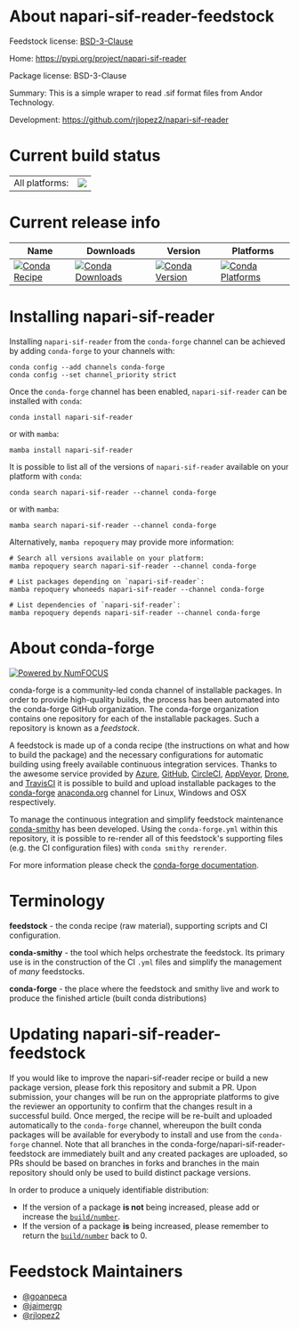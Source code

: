 About napari-sif-reader-feedstock
=================================

Feedstock license: [BSD-3-Clause](https://github.com/conda-forge/napari-sif-reader-feedstock/blob/main/LICENSE.txt)

Home: https://pypi.org/project/napari-sif-reader

Package license: BSD-3-Clause

Summary: This is a simple wraper to read .sif format files from Andor Technology.

Development: https://github.com/rjlopez2/napari-sif-reader

Current build status
====================


<table><tr><td>All platforms:</td>
    <td>
      <a href="https://dev.azure.com/conda-forge/feedstock-builds/_build/latest?definitionId=19117&branchName=main">
        <img src="https://dev.azure.com/conda-forge/feedstock-builds/_apis/build/status/napari-sif-reader-feedstock?branchName=main">
      </a>
    </td>
  </tr>
</table>

Current release info
====================

| Name | Downloads | Version | Platforms |
| --- | --- | --- | --- |
| [![Conda Recipe](https://img.shields.io/badge/recipe-napari--sif--reader-green.svg)](https://anaconda.org/conda-forge/napari-sif-reader) | [![Conda Downloads](https://img.shields.io/conda/dn/conda-forge/napari-sif-reader.svg)](https://anaconda.org/conda-forge/napari-sif-reader) | [![Conda Version](https://img.shields.io/conda/vn/conda-forge/napari-sif-reader.svg)](https://anaconda.org/conda-forge/napari-sif-reader) | [![Conda Platforms](https://img.shields.io/conda/pn/conda-forge/napari-sif-reader.svg)](https://anaconda.org/conda-forge/napari-sif-reader) |

Installing napari-sif-reader
============================

Installing `napari-sif-reader` from the `conda-forge` channel can be achieved by adding `conda-forge` to your channels with:

```
conda config --add channels conda-forge
conda config --set channel_priority strict
```

Once the `conda-forge` channel has been enabled, `napari-sif-reader` can be installed with `conda`:

```
conda install napari-sif-reader
```

or with `mamba`:

```
mamba install napari-sif-reader
```

It is possible to list all of the versions of `napari-sif-reader` available on your platform with `conda`:

```
conda search napari-sif-reader --channel conda-forge
```

or with `mamba`:

```
mamba search napari-sif-reader --channel conda-forge
```

Alternatively, `mamba repoquery` may provide more information:

```
# Search all versions available on your platform:
mamba repoquery search napari-sif-reader --channel conda-forge

# List packages depending on `napari-sif-reader`:
mamba repoquery whoneeds napari-sif-reader --channel conda-forge

# List dependencies of `napari-sif-reader`:
mamba repoquery depends napari-sif-reader --channel conda-forge
```


About conda-forge
=================

[![Powered by
NumFOCUS](https://img.shields.io/badge/powered%20by-NumFOCUS-orange.svg?style=flat&colorA=E1523D&colorB=007D8A)](https://numfocus.org)

conda-forge is a community-led conda channel of installable packages.
In order to provide high-quality builds, the process has been automated into the
conda-forge GitHub organization. The conda-forge organization contains one repository
for each of the installable packages. Such a repository is known as a *feedstock*.

A feedstock is made up of a conda recipe (the instructions on what and how to build
the package) and the necessary configurations for automatic building using freely
available continuous integration services. Thanks to the awesome service provided by
[Azure](https://azure.microsoft.com/en-us/services/devops/), [GitHub](https://github.com/),
[CircleCI](https://circleci.com/), [AppVeyor](https://www.appveyor.com/),
[Drone](https://cloud.drone.io/welcome), and [TravisCI](https://travis-ci.com/)
it is possible to build and upload installable packages to the
[conda-forge](https://anaconda.org/conda-forge) [anaconda.org](https://anaconda.org/)
channel for Linux, Windows and OSX respectively.

To manage the continuous integration and simplify feedstock maintenance
[conda-smithy](https://github.com/conda-forge/conda-smithy) has been developed.
Using the ``conda-forge.yml`` within this repository, it is possible to re-render all of
this feedstock's supporting files (e.g. the CI configuration files) with ``conda smithy rerender``.

For more information please check the [conda-forge documentation](https://conda-forge.org/docs/).

Terminology
===========

**feedstock** - the conda recipe (raw material), supporting scripts and CI configuration.

**conda-smithy** - the tool which helps orchestrate the feedstock.
                   Its primary use is in the construction of the CI ``.yml`` files
                   and simplify the management of *many* feedstocks.

**conda-forge** - the place where the feedstock and smithy live and work to
                  produce the finished article (built conda distributions)


Updating napari-sif-reader-feedstock
====================================

If you would like to improve the napari-sif-reader recipe or build a new
package version, please fork this repository and submit a PR. Upon submission,
your changes will be run on the appropriate platforms to give the reviewer an
opportunity to confirm that the changes result in a successful build. Once
merged, the recipe will be re-built and uploaded automatically to the
`conda-forge` channel, whereupon the built conda packages will be available for
everybody to install and use from the `conda-forge` channel.
Note that all branches in the conda-forge/napari-sif-reader-feedstock are
immediately built and any created packages are uploaded, so PRs should be based
on branches in forks and branches in the main repository should only be used to
build distinct package versions.

In order to produce a uniquely identifiable distribution:
 * If the version of a package **is not** being increased, please add or increase
   the [``build/number``](https://docs.conda.io/projects/conda-build/en/latest/resources/define-metadata.html#build-number-and-string).
 * If the version of a package **is** being increased, please remember to return
   the [``build/number``](https://docs.conda.io/projects/conda-build/en/latest/resources/define-metadata.html#build-number-and-string)
   back to 0.

Feedstock Maintainers
=====================

* [@goanpeca](https://github.com/goanpeca/)
* [@jaimergp](https://github.com/jaimergp/)
* [@rjlopez2](https://github.com/rjlopez2/)


